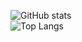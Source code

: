 ![GitHub stats](https://github-readme-stats.vercel.app/api?username=cmalagacode&show_icons=true&theme=tokyonight)
<br>
![Top Langs](https://github-readme-stats.vercel.app/api/top-langs/?username=cmalagacode&stats_format=bytes&theme=tokyonight)

